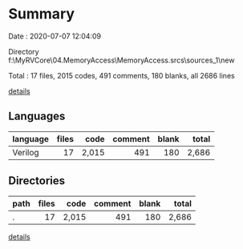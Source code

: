 # Summary

Date : 2020-07-07 12:04:09

Directory f:\MyRVCore\04.MemoryAccess\MemoryAccess.srcs\sources_1\new

Total : 17 files,  2015 codes, 491 comments, 180 blanks, all 2686 lines

[details](details.md)

## Languages
| language | files | code | comment | blank | total |
| :--- | ---: | ---: | ---: | ---: | ---: |
| Verilog | 17 | 2,015 | 491 | 180 | 2,686 |

## Directories
| path | files | code | comment | blank | total |
| :--- | ---: | ---: | ---: | ---: | ---: |
| . | 17 | 2,015 | 491 | 180 | 2,686 |

[details](details.md)